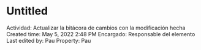 # Untitled

Actividad: Actualizar la bitácora de cambios con la modificación hecha
Created time: May 5, 2022 2:48 PM
Encargado: Responsable del elemento
Last edited by: Pau
Property: Pau